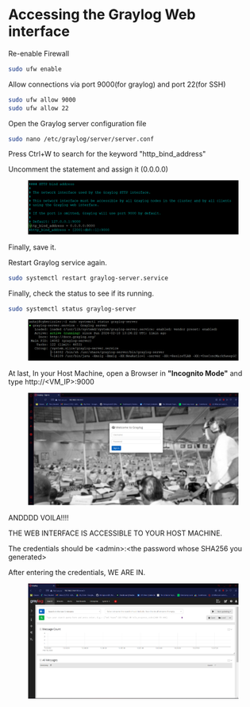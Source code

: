 # Accessing the Graylog Web interface

Re-enable Firewall

```bash
sudo ufw enable
```

Allow connections via port 9000(for graylog) and port 22(for SSH)

```bash
sudo ufw allow 9000
sudo ufw allow 22
```

Open the Graylog server configuration file

```bash
sudo nano /etc/graylog/server/server.conf
```

Press Ctrl+W to search for the keyword "http\_bind\_address"

Uncomment the statement and assign it (0.0.0.0)

<figure><img src="../.gitbook/assets/image (2) (1) (1) (1) (1) (1) (1) (1) (1) (1).png" alt=""><figcaption></figcaption></figure>

Finally, save it.

Restart Graylog service again.

```bash
sudo systemctl restart graylog-server.service
```

Finally, check the status to see if its running.

```bash
sudo systemctl status graylog-server
```

<figure><img src="../.gitbook/assets/image (3) (1) (1) (1) (1) (1) (1) (1).png" alt=""><figcaption></figcaption></figure>

At last, In your Host Machine, open a Browser in **"Incognito Mode"** and type http://\<VM\_IP>:9000

<figure><img src="../.gitbook/assets/image (4) (1) (1) (1) (1).png" alt=""><figcaption></figcaption></figure>

ANDDDD VOILA!!!!

THE WEB INTERFACE IS ACCESSIBLE TO YOUR HOST MACHINE.

The credentials should be \<admin>:\<the password whose SHA256 you generated>

After entering the credentials, WE ARE IN.

<figure><img src="../.gitbook/assets/image (28).png" alt=""><figcaption></figcaption></figure>
